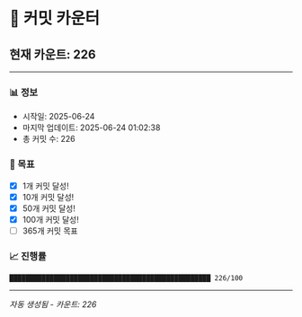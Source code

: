 # 🔢 커밋 카운터

## 현재 카운트: 226

---

### 📊 정보
- 시작일: 2025-06-24
- 마지막 업데이트: 2025-06-24 01:02:38
- 총 커밋 수: 226

### 🎯 목표
- [x] 1개 커밋 달성!
- [x] 10개 커밋 달성!
- [x] 50개 커밋 달성!
- [x] 100개 커밋 달성!
- [ ] 365개 커밋 목표

### 📈 진행률
```
██████████████████████████████████████████████████ 226/100
```

---
*자동 생성됨 - 카운트: 226*
